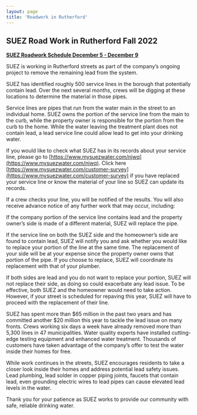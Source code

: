 ```yaml
---
layout: page
title: 'Roadwork in Rutherford'
---
```



## SUEZ Road Work in Rutherford Fall 2022


[**SUEZ Roadwork Schedule December 5 - December 9**](https://storage.googleapis.com/static.rutherford-nj.com/road-work/Dewcon%20Rutherford%20Schedule%20for%2012-5-22%20thru12-9-22.pdf)

SUEZ is working in Rutherford streets as part of the company’s ongoing project to remove the remaining lead from the system. 

SUEZ has identified roughly 500 service lines in the borough that potentially contain lead. Over the next several months, crews will be digging at these locations to determine the material in those pipes.

Service lines are pipes that run from the water main in the street to an individual home. SUEZ owns the portion of the service line from the main to the curb, while the property owner is responsible for the portion from the curb to the home. While the water leaving the treatment plant does not contain lead, a lead service line could allow lead to get into your drinking water. 

If you would like to check what SUEZ has in its records about your service line, please go to [https://www.mysuezwater.com/njwq](https://www.mysuezwater.com/njwq). Click here [https://www.mysuezwater.com/customer-survey](https://www.mysuezwater.com/customer-survey) if you have replaced your service line or know the material of your line so SUEZ can update its records.

If a crew checks your line, you will be notified of the results. You will also receive advance notice of any further work that may occur, including: 

If the company portion of the service line contains lead and the property owner’s side is made of a different material, SUEZ will replace the pipe. 

If the service line on both the SUEZ side and the homeowner’s side are found to contain lead, SUEZ will notify you and ask whether you would like to replace your portion of the line at the same time. The replacement of your side will be at your expense since the property owner owns that portion of the pipe. If you choose to replace, SUEZ will coordinate its replacement with that of your plumber.

If both sides are lead and you do not want to replace your portion, SUEZ will not replace their side, as doing so could exacerbate any lead issue. To be effective, both SUEZ and the homeowner would need to take action. However, if your street is scheduled for repaving this year, SUEZ will have to proceed with the replacement of their line. 

SUEZ has spent more than $65 million in the past two years and has committed another $20 million this year to tackle the lead issue on many fronts. Crews working six days a week have already removed more than 5,300 lines in 47 municipalities. Water quality experts have installed cutting-edge testing equipment and enhanced water treatment. Thousands of customers have taken advantage of the company’s offer to test the water inside their homes for free. 

While work continues in the streets, SUEZ encourages residents to take a closer look inside their homes and address potential lead safety issues. Lead plumbing, lead solder in copper piping joints, faucets that contain lead, even grounding electric wires to lead pipes can cause elevated lead levels in the water. 

Thank you for your patience as SUEZ works to provide our community with safe, reliable drinking water.


